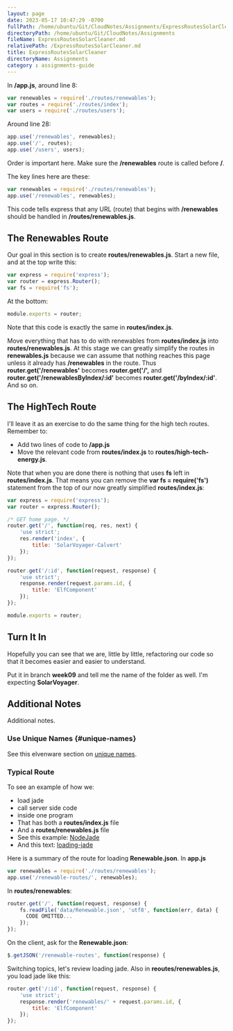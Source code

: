 ```yaml
---
layout: page
date: 2023-05-17 10:47:29 -0700
fullPath: /home/ubuntu/Git/CloudNotes/Assignments/ExpressRoutesSolarCleaner.md
directoryPath: /home/ubuntu/Git/CloudNotes/Assignments
fileName: ExpressRoutesSolarCleaner.md
relativePath: /ExpressRoutesSolarCleaner.md
title: ExpressRoutesSolarCleaner
directoryName: Assignments
category : assignments-guide
---
```


In **/app.js**, around line 8:

```javascript
var renewables = require('./routes/renewables');
var routes = require('./routes/index');
var users = require('./routes/users');
```

Around line 28:

```javascript
app.use('/renewables', renewables);
app.use('/', routes);
app.use('/users', users);
```

Order is important here. Make sure the **/renewables** route is called before **/**.

The key lines here are these:

```javascript
var renewables = require('./routes/renewables');
app.use('/renewables', renewables);
```

This code tells express that any URL (route) that begins with **/renewables** should be handled in **/routes/renewables.js**.

## The Renewables Route

Our goal in this section is to create **routes/renewables.js**. Start a new file, and at the top write this:

```javascript
var express = require('express');
var router = express.Router();
var fs = require('fs');
```

At the bottom:

```javascript
module.exports = router;
```

Note that this code is exactly the same in **routes/index.js**.

Move everything that has to do with renewables from **routes/index.js** into **routes/renewables.js**. At this stage we can greatly simplify the routes in **renewables.js** because we can assume that nothing reaches this page unless it already has **/renewables** in the route. Thus **router.get('/renewables'** becomes **router.get('/',** and **router.get('/renewablesByIndex/:id'** becomes **router.get('/byIndex/:id'**. And so on.

## The HighTech Route

I'll leave it as an exercise to do the same thing for the high tech routes. Remember to:

- Add two lines of code to **/app.js**
- Move the relevant code from **routes/index.js** to **routes/high-tech-energy.js**.

Note that when you are done there is nothing that uses **fs** left in **routes/index.js**. That means you can remove the **var fs = require('fs')** statement from the top of our now greatly simplified **routes/index.js**:

```javascript
var express = require('express');
var router = express.Router();

/* GET home page. */
router.get('/', function(req, res, next) {
    'use strict';
    res.render('index', {
        title: 'SolarVoyager-Calvert'
    });
});

router.get('/:id', function(request, response) {
    'use strict';
    response.render(request.params.id, {
        title: 'ElfComponent'
    });
});

module.exports = router;
```

## Turn It In

Hopefully you can see that we are, little by little, refactoring our code so that it becomes easier and easier to understand.

Put it in branch **week09** and tell me the name of the folder as well. I'm expecting **SolarVoyager**.


## Additional Notes

Additional notes.

### Use Unique Names {#unique-names}

See this elvenware section on [unique names][unique-names].

[unique-names]: http://www.elvenware.com/charlie/development/web/JavaScript/NodeJade.html#unique-names

### Typical Route

To see an example of how we:

- load jade
- call server side code
- inside one program
- That has both a **routes/index.js** file
- And a **routes/renewables.js** file
- See this example: [NodeJade][jade-routes]
- And this text: [loading-jade]

[jade-routes]: https://github.com/charliecalvert/JsObjects/tree/master/JavaScript/NodeCode/JadeRoutes
[loading-jade]:http://www.elvenware.com/charlie/development/web/JavaScript/NodeJade.html#loading-jade

Here is a summary of the route for loading **Renewable.json**. In **app.js**

```javascript
var renewables = require('./routes/renewables');
app.use('/renewable-routes/', renewables);
```

In **routes/renewables**:

```javascript
router.get('/', function(request, response) {
    fs.readFile('data/Renewable.json', 'utf8', function(err, data) {
      CODE OMITTED...
    });
});
```

On the client, ask for the **Renewable.json**:

```javascript
$.getJSON('/renewable-routes', function(response) {
```

Switching topics, let's review loading jade. Also in **reoutes/renewables.js**, you load jade like this:

```javascript
router.get('/:id', function(request, response) {
    'use strict';
    response.render('renewables/' + request.params.id, {
        title: 'ElfComponent'
    });
});
```
